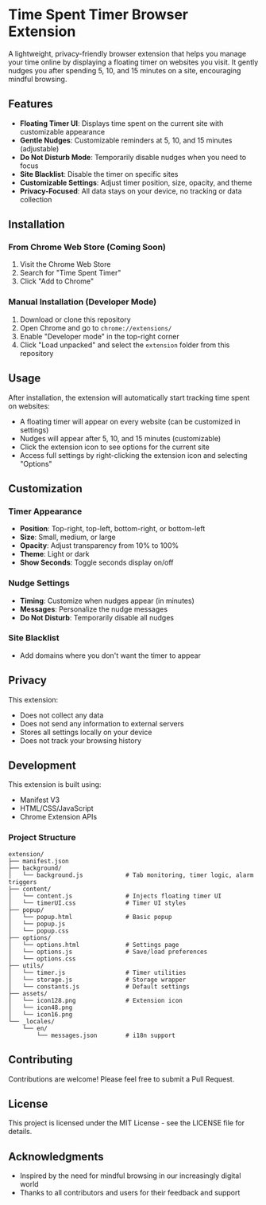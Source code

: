# Time Spent Timer Browser Extension

A lightweight, privacy-friendly browser extension that helps you manage your time online by displaying a floating timer on websites you visit. It gently nudges you after spending 5, 10, and 15 minutes on a site, encouraging mindful browsing.

## Features

-   **Floating Timer UI**: Displays time spent on the current site with customizable appearance
-   **Gentle Nudges**: Customizable reminders at 5, 10, and 15 minutes (adjustable)
-   **Do Not Disturb Mode**: Temporarily disable nudges when you need to focus
-   **Site Blacklist**: Disable the timer on specific sites
-   **Customizable Settings**: Adjust timer position, size, opacity, and theme
-   **Privacy-Focused**: All data stays on your device, no tracking or data collection

## Installation

### From Chrome Web Store (Coming Soon)

1. Visit the Chrome Web Store
2. Search for "Time Spent Timer"
3. Click "Add to Chrome"

### Manual Installation (Developer Mode)

1. Download or clone this repository
2. Open Chrome and go to `chrome://extensions/`
3. Enable "Developer mode" in the top-right corner
4. Click "Load unpacked" and select the `extension` folder from this repository

## Usage

After installation, the extension will automatically start tracking time spent on websites:

-   A floating timer will appear on every website (can be customized in settings)
-   Nudges will appear after 5, 10, and 15 minutes (customizable)
-   Click the extension icon to see options for the current site
-   Access full settings by right-clicking the extension icon and selecting "Options"

## Customization

### Timer Appearance

-   **Position**: Top-right, top-left, bottom-right, or bottom-left
-   **Size**: Small, medium, or large
-   **Opacity**: Adjust transparency from 10% to 100%
-   **Theme**: Light or dark
-   **Show Seconds**: Toggle seconds display on/off

### Nudge Settings

-   **Timing**: Customize when nudges appear (in minutes)
-   **Messages**: Personalize the nudge messages
-   **Do Not Disturb**: Temporarily disable all nudges

### Site Blacklist

-   Add domains where you don't want the timer to appear

## Privacy

This extension:

-   Does not collect any data
-   Does not send any information to external servers
-   Stores all settings locally on your device
-   Does not track your browsing history

## Development

This extension is built using:

-   Manifest V3
-   HTML/CSS/JavaScript
-   Chrome Extension APIs

### Project Structure

```
extension/
├── manifest.json
├── background/
│   └── background.js            # Tab monitoring, timer logic, alarm triggers
├── content/
│   └── content.js               # Injects floating timer UI
│   └── timerUI.css              # Timer UI styles
├── popup/
│   └── popup.html               # Basic popup
│   └── popup.js
│   └── popup.css
├── options/
│   └── options.html             # Settings page
│   └── options.js               # Save/load preferences
│   └── options.css
├── utils/
│   └── timer.js                 # Timer utilities
│   └── storage.js               # Storage wrapper
│   └── constants.js             # Default settings
├── assets/
│   └── icon128.png              # Extension icon
│   └── icon48.png
│   └── icon16.png
└── _locales/
    └── en/
        └── messages.json        # i18n support
```

## Contributing

Contributions are welcome! Please feel free to submit a Pull Request.

## License

This project is licensed under the MIT License - see the LICENSE file for details.

## Acknowledgments

-   Inspired by the need for mindful browsing in our increasingly digital world
-   Thanks to all contributors and users for their feedback and support
